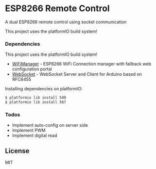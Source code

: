 # ESP8266 Remote Control
A dual ESP8266 remote control using socket communication

This project uses the platformIO build system!

### Dependencies

This project uses the platformIO build system!

* [WiFiManager](http://platformio.org/lib/show/567/WifiManager) - ESP8266 WiFi Connection manager with fallback web configuration portal
* [WebSocket](http://platformio.org/lib/show/549/WebSockets) - WebSocket Server and Client for Arduino based on RFC6455


Installing dependencies on platformIO:
```sh
$ platformio lib install 549
$ platformio lib install 567
```

### Todos

 - Implement auto-config on server side
 - Implement PWM
 - Implement digital read

License
----

MIT
